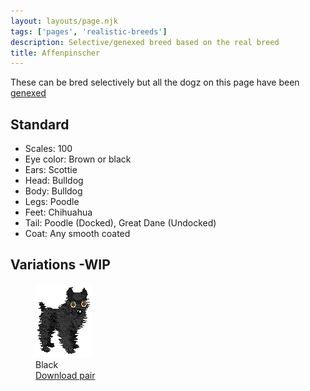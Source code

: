 ```yaml
---
layout: layouts/page.njk
tags: ['pages', 'realistic-breeds']
description: Selective/genexed breed based on the real breed
title: Affenpinscher
---
```


These can be bred selectively but all the dogz on this page have been [genexed](/genex)

## Standard

- Scales: 100
- Eye color: Brown or black
- Ears: Scottie
- Head: Bulldog
- Body: Bulldog
- Legs: Poodle
- Feet: Chihuahua
- Tail: Poodle (Docked), Great Dane (Undocked)
- Coat: Any smooth coated

## Variations -WIP

<div class="breed-pics">

  <div>
    <figure>
      <img src="/public/images/aff.png" >
      <figcaption>Black<br/>
       <a href="/public/downloads/aff.zip">Download pair</a></figcaption>
    </figure>
  </div>

</div>
